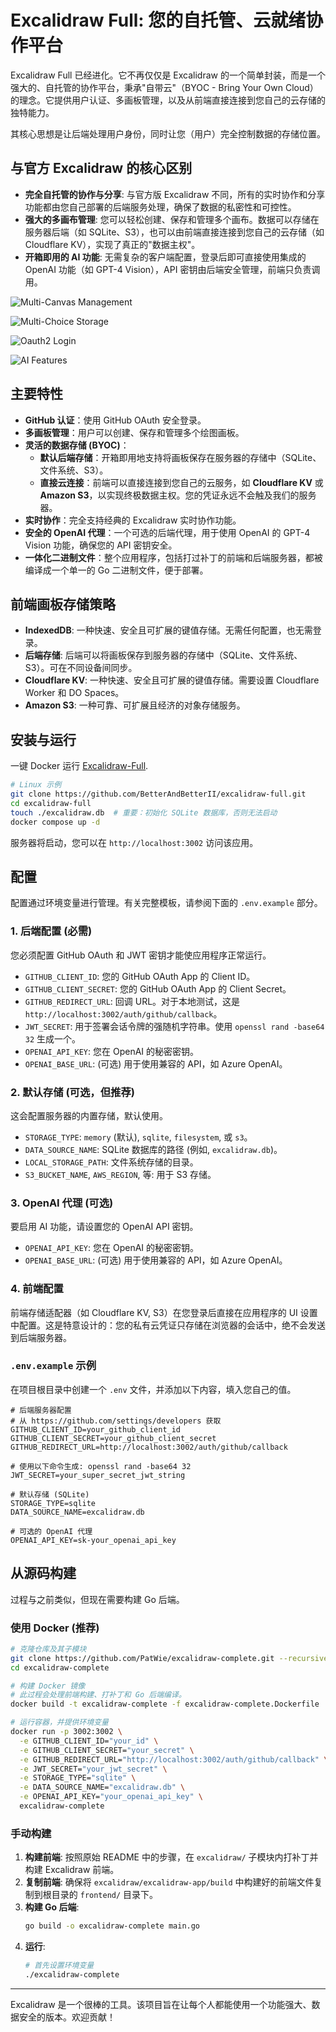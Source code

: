 # Excalidraw Full: 您的自托管、云就绪协作平台

Excalidraw Full 已经进化。它不再仅仅是 Excalidraw 的一个简单封装，而是一个强大的、自托管的协作平台，秉承"自带云"（BYOC - Bring Your Own Cloud）的理念。它提供用户认证、多画板管理，以及从前端直接连接到您自己的云存储的独特能力。

其核心思想是让后端处理用户身份，同时让您（用户）完全控制数据的存储位置。

## 与官方 Excalidraw 的核心区别

- **完全自托管的协作与分享**: 与官方版 Excalidraw 不同，所有的实时协作和分享功能都由您自己部署的后端服务处理，确保了数据的私密性和可控性。
- **强大的多画布管理**: 您可以轻松创建、保存和管理多个画布。数据可以存储在服务器后端（如 SQLite、S3），也可以由前端直接连接到您自己的云存储（如 Cloudflare KV），实现了真正的"数据主权"。
- **开箱即用的 AI 功能**: 无需复杂的客户端配置，登录后即可直接使用集成的 OpenAI 功能（如 GPT-4 Vision），API 密钥由后端安全管理，前端只负责调用。


![Multi-Canvas Management](./img/PixPin_2025-07-06_16-07-27.png)

![Multi-Choice Storage](./img/PixPin_2025-07-06_16-08-29.png)

![Oauth2 Login](./img/PixPin_2025-07-06_16-09-24.png)

![AI Features](./img/PixPin_2025-07-06_16-09-55.png)


## 主要特性

- **GitHub 认证**：使用 GitHub OAuth 安全登录。
- **多画板管理**：用户可以创建、保存和管理多个绘图画板。
- **灵活的数据存储 (BYOC)**：
    - **默认后端存储**：开箱即用地支持将画板保存在服务器的存储中（SQLite、文件系统、S3）。
    - **直接云连接**：前端可以直接连接到您自己的云服务，如 **Cloudflare KV** 或 **Amazon S3**，以实现终极数据主权。您的凭证永远不会触及我们的服务器。
- **实时协作**：完全支持经典的 Excalidraw 实时协作功能。
- **安全的 OpenAI 代理**：一个可选的后端代理，用于使用 OpenAI 的 GPT-4 Vision 功能，确保您的 API 密钥安全。
- **一体化二进制文件**：整个应用程序，包括打过补丁的前端和后端服务器，都被编译成一个单一的 Go 二进制文件，便于部署。

## 前端画板存储策略

- **IndexedDB**: 一种快速、安全且可扩展的键值存储。无需任何配置，也无需登录。
- **后端存储**: 后端可以将画板保存到服务器的存储中（SQLite、文件系统、S3）。可在不同设备间同步。
- **Cloudflare KV**: 一种快速、安全且可扩展的键值存储。需要设置 Cloudflare Worker 和 DO Spaces。
- **Amazon S3**: 一种可靠、可扩展且经济的对象存储服务。

## 安装与运行

一键 Docker 运行 [Excalidraw-Full](https://github.com/BetterAndBetterII/excalidraw-full).

```bash
# Linux 示例
git clone https://github.com/BetterAndBetterII/excalidraw-full.git
cd excalidraw-full
touch ./excalidraw.db  # 重要：初始化 SQLite 数据库，否则无法启动
docker compose up -d
```

服务器将启动，您可以在 `http://localhost:3002` 访问该应用。

## 配置

配置通过环境变量进行管理。有关完整模板，请参阅下面的 `.env.example` 部分。

### 1. 后端配置 (必需)

您必须配置 GitHub OAuth 和 JWT 密钥才能使应用程序正常运行。

- `GITHUB_CLIENT_ID`: 您的 GitHub OAuth App 的 Client ID。
- `GITHUB_CLIENT_SECRET`: 您的 GitHub OAuth App 的 Client Secret。
- `GITHUB_REDIRECT_URL`: 回调 URL。对于本地测试，这是 `http://localhost:3002/auth/github/callback`。
- `JWT_SECRET`: 用于签署会话令牌的强随机字符串。使用 `openssl rand -base64 32` 生成一个。
- `OPENAI_API_KEY`: 您在 OpenAI 的秘密密钥。
- `OPENAI_BASE_URL`: (可选) 用于使用兼容的 API，如 Azure OpenAI。

### 2. 默认存储 (可选，但推荐)

这会配置服务器的内置存储，默认使用。

- `STORAGE_TYPE`: `memory` (默认), `sqlite`, `filesystem`, 或 `s3`。
- `DATA_SOURCE_NAME`: SQLite 数据库的路径 (例如, `excalidraw.db`)。
- `LOCAL_STORAGE_PATH`: 文件系统存储的目录。
- `S3_BUCKET_NAME`, `AWS_REGION`, 等: 用于 S3 存储。

### 3. OpenAI 代理 (可选)

要启用 AI 功能，请设置您的 OpenAI API 密钥。

- `OPENAI_API_KEY`: 您在 OpenAI 的秘密密钥。
- `OPENAI_BASE_URL`: (可选) 用于使用兼容的 API，如 Azure OpenAI。

### 4. 前端配置

前端存储适配器（如 Cloudflare KV, S3）在您登录后直接在应用程序的 UI 设置中配置。这是特意设计的：您的私有云凭证只存储在浏览器的会话中，绝不会发送到后端服务器。

### `.env.example` 示例

在项目根目录中创建一个 `.env` 文件，并添加以下内容，填入您自己的值。

```env
# 后端服务器配置
# 从 https://github.com/settings/developers 获取
GITHUB_CLIENT_ID=your_github_client_id
GITHUB_CLIENT_SECRET=your_github_client_secret
GITHUB_REDIRECT_URL=http://localhost:3002/auth/github/callback

# 使用以下命令生成: openssl rand -base64 32
JWT_SECRET=your_super_secret_jwt_string

# 默认存储 (SQLite)
STORAGE_TYPE=sqlite
DATA_SOURCE_NAME=excalidraw.db

# 可选的 OpenAI 代理
OPENAI_API_KEY=sk-your_openai_api_key
```

## 从源码构建

过程与之前类似，但现在需要构建 Go 后端。

### 使用 Docker (推荐)

```bash
# 克隆仓库及其子模块
git clone https://github.com/PatWie/excalidraw-complete.git --recursive
cd excalidraw-complete

# 构建 Docker 镜像
# 此过程会处理前端构建、打补丁和 Go 后端编译。
docker build -t excalidraw-complete -f excalidraw-complete.Dockerfile .

# 运行容器，并提供环境变量
docker run -p 3002:3002 \
  -e GITHUB_CLIENT_ID="your_id" \
  -e GITHUB_CLIENT_SECRET="your_secret" \
  -e GITHUB_REDIRECT_URL="http://localhost:3002/auth/github/callback" \
  -e JWT_SECRET="your_jwt_secret" \
  -e STORAGE_TYPE="sqlite" \
  -e DATA_SOURCE_NAME="excalidraw.db" \
  -e OPENAI_API_KEY="your_openai_api_key" \
  excalidraw-complete
```

### 手动构建

1.  **构建前端**: 按照原始 README 中的步骤，在 `excalidraw/` 子模块内打补丁并构建 Excalidraw 前端。
2.  **复制前端**: 确保将 `excalidraw/excalidraw-app/build` 中构建好的前端文件复制到根目录的 `frontend/` 目录下。
3.  **构建 Go 后端**:
    ```bash
    go build -o excalidraw-complete main.go
    ```
4.  **运行**:
    ```bash
    # 首先设置环境变量
    ./excalidraw-complete
    ```
---

Excalidraw 是一个很棒的工具。该项目旨在让每个人都能使用一个功能强大、数据安全的版本。欢迎贡献！ 